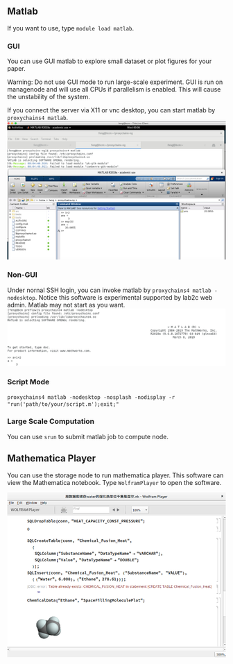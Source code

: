 ## Matlab
If you want to use, type `module load matlab`.

### GUI
You can use GUI matlab to explore small dataset or plot figures for your paper.

Warning: Do not use GUI mode to run large-scale experiment. GUI is run on managenode and will use all CPUs if parallelism is enabled. This will cause the unstability of the system.

If you connect the server via X11 or vnc desktop, you can start matlab by `proxychains4 matlab`.
![](./images/server_matlab.png)

### Non-GUI
Under nornal SSH login, you can invoke matlab by `proxychains4 matlab -nodesktop`. Notice this software is experimental supported by lab2c web admin.
Matlab may not start as you want.
![](./images/matlab_terminal.png)

### Script Mode
```shell
proxychains4 matlab -nodesktop -nosplash -nodisplay -r "run('path/to/your/script.m');exit;"
```

### Large Scale Computation
You can use `srun` to submit matlab job to compute node.

## Mathematica Player
You can use the storage node to run mathematica player. This software can view the Mathematica notebook. Type `WolframPlayer`
to open the software.

![](./wolfram_player.png)
